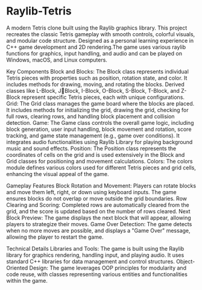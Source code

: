 # Raylib-Tetris
A modern Tetris clone built using the Raylib graphics library. This project recreates the classic Tetris gameplay with smooth controls, colorful visuals, and modular code structure. Designed as a personal learning experience in C++ game development and 2D rendering.The game uses various raylib functions for graphics, input handling, and audio and can be played on Windows, macOS, and Linux computers.

Key Components
Block and Blocks: 
The Block class represents individual Tetris pieces with properties such as position, rotation state, and color. It includes methods for drawing, moving, and rotating the blocks. Derived classes like L-Block, JBlock, I-Block, O-Block, S-Block, T-Block, and Z-Block represent specific Tetris pieces, each with unique configurations.
Grid: 
The Grid class manages the game board where the blocks are placed. It includes methods for initializing the grid, drawing the grid, checking for full rows, clearing rows, and handling block placement and 
collision detection. 
Game: 
The Game class controls the overall game logic, including block generation, user input handling, block movement and rotation, score tracking, and game state management (e.g., game over conditions). It 
integrates audio functionalities using Raylib Library for playing background music and sound effects.
Position: 
The Position class represents the coordinates of cells on the grid and is used extensively in the Block and Grid classes for positioning and movement calculations. 
Colors: 
The colors module defines various colors used for different Tetris pieces and grid cells, enhancing the visual appeal of the game. 

Gameplay Features
Block Rotation and Movement: 
Players can rotate blocks and move them left, right, or down using keyboard inputs. The game ensures blocks do not overlap or move outside the grid boundaries. 
Row Clearing and Scoring: 
Completed rows are automatically cleared from the grid, and the score is updated based on the number of rows cleared. 
Next Block Preview: 
The game displays the next block that will appear, allowing players to strategize their moves. 
Game Over Detection: 
The game detects when no more moves are possible, and displays a "Game Over" message, allowing the player to restart the game. 

Technical Details
Libraries and Tools: 
The game is built using the Raylib library for graphics rendering, handling input, and playing audio. It uses standard C++ libraries for data management and control structures. 
Object-Oriented Design: 
The game leverages OOP principles for modularity and code reuse, with classes representing various entities and functionalities within the game.
